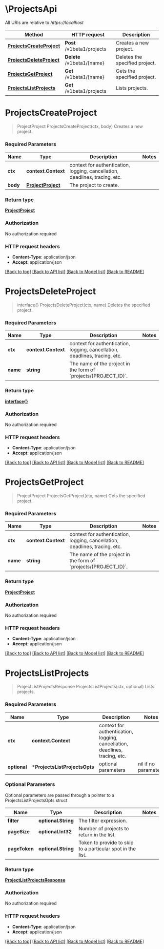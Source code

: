 # \ProjectsApi

All URIs are relative to *https://localhost*

Method | HTTP request | Description
------------- | ------------- | -------------
[**ProjectsCreateProject**](ProjectsApi.md#ProjectsCreateProject) | **Post** /v1beta1/projects | Creates a new project.
[**ProjectsDeleteProject**](ProjectsApi.md#ProjectsDeleteProject) | **Delete** /v1beta1/{name} | Deletes the specified project.
[**ProjectsGetProject**](ProjectsApi.md#ProjectsGetProject) | **Get** /v1beta1/{name} | Gets the specified project.
[**ProjectsListProjects**](ProjectsApi.md#ProjectsListProjects) | **Get** /v1beta1/projects | Lists projects.


# **ProjectsCreateProject**
> ProjectProject ProjectsCreateProject(ctx, body)
Creates a new project.

### Required Parameters

Name | Type | Description  | Notes
------------- | ------------- | ------------- | -------------
 **ctx** | **context.Context** | context for authentication, logging, cancellation, deadlines, tracing, etc.
  **body** | [**ProjectProject**](ProjectProject.md)| The project to create. | 

### Return type

[**ProjectProject**](projectProject.md)

### Authorization

No authorization required

### HTTP request headers

 - **Content-Type**: application/json
 - **Accept**: application/json

[[Back to top]](#) [[Back to API list]](../README.md#documentation-for-api-endpoints) [[Back to Model list]](../README.md#documentation-for-models) [[Back to README]](../README.md)

# **ProjectsDeleteProject**
> interface{} ProjectsDeleteProject(ctx, name)
Deletes the specified project.

### Required Parameters

Name | Type | Description  | Notes
------------- | ------------- | ------------- | -------------
 **ctx** | **context.Context** | context for authentication, logging, cancellation, deadlines, tracing, etc.
  **name** | **string**| The name of the project in the form of &#x60;projects/{PROJECT_ID}&#x60;. | 

### Return type

[**interface{}**](interface{}.md)

### Authorization

No authorization required

### HTTP request headers

 - **Content-Type**: application/json
 - **Accept**: application/json

[[Back to top]](#) [[Back to API list]](../README.md#documentation-for-api-endpoints) [[Back to Model list]](../README.md#documentation-for-models) [[Back to README]](../README.md)

# **ProjectsGetProject**
> ProjectProject ProjectsGetProject(ctx, name)
Gets the specified project.

### Required Parameters

Name | Type | Description  | Notes
------------- | ------------- | ------------- | -------------
 **ctx** | **context.Context** | context for authentication, logging, cancellation, deadlines, tracing, etc.
  **name** | **string**| The name of the project in the form of &#x60;projects/{PROJECT_ID}&#x60;. | 

### Return type

[**ProjectProject**](projectProject.md)

### Authorization

No authorization required

### HTTP request headers

 - **Content-Type**: application/json
 - **Accept**: application/json

[[Back to top]](#) [[Back to API list]](../README.md#documentation-for-api-endpoints) [[Back to Model list]](../README.md#documentation-for-models) [[Back to README]](../README.md)

# **ProjectsListProjects**
> ProjectListProjectsResponse ProjectsListProjects(ctx, optional)
Lists projects.

### Required Parameters

Name | Type | Description  | Notes
------------- | ------------- | ------------- | -------------
 **ctx** | **context.Context** | context for authentication, logging, cancellation, deadlines, tracing, etc.
 **optional** | ***ProjectsListProjectsOpts** | optional parameters | nil if no parameters

### Optional Parameters
Optional parameters are passed through a pointer to a ProjectsListProjectsOpts struct

Name | Type | Description  | Notes
------------- | ------------- | ------------- | -------------
 **filter** | **optional.String**| The filter expression. | 
 **pageSize** | **optional.Int32**| Number of projects to return in the list. | 
 **pageToken** | **optional.String**| Token to provide to skip to a particular spot in the list. | 

### Return type

[**ProjectListProjectsResponse**](projectListProjectsResponse.md)

### Authorization

No authorization required

### HTTP request headers

 - **Content-Type**: application/json
 - **Accept**: application/json

[[Back to top]](#) [[Back to API list]](../README.md#documentation-for-api-endpoints) [[Back to Model list]](../README.md#documentation-for-models) [[Back to README]](../README.md)

